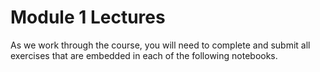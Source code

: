 # Module 1 Lectures

As we work through the course, you will need to complete and submit all exercises that are embedded in each of the following notebooks.
